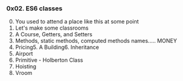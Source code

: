 ### 0x02. ES6 classes
0. You used to attend a place like this at some point
1. Let's make some classrooms
2. A Course, Getters, and Setters
3. Methods, static methods, computed methods names..... MONEY
4. Pricing5. A Building6. Inheritance
7. Airport
8. Primitive - Holberton Class
9. Hoisting
10. Vroom